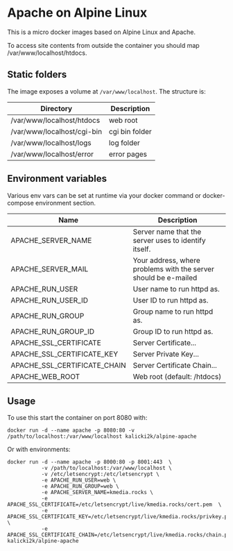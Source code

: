 # Apache on Alpine Linux
This is a micro docker images based on Alpine Linux and Apache.

To access site contents from outside the container you should map /var/www/localhost/htdocs.

## Static folders
The image exposes a volume at `/var/www/localhost`. The structure is:

| Directory                  | Description    |
| -------------------------- | -------------- |
| /var/www/localhost/htdocs  | web root       |
| /var/www/localhost/cgi-bin | cgi bin folder |
| /var/www/localhost/logs    | log folder     | 
| /var/www/localhost/error   | error pages    | 

## Environment variables
Various env vars can be set at runtime via your docker command or docker-compose environment section.

| Name                         | Description                                                     |
| ---------------------------- | --------------------------------------------------------------- |
| APACHE_SERVER_NAME           | Server name that the server uses to identify itself.            |
| APACHE_SERVER_MAIL           | Your address, where problems with the server should be e-mailed |
| APACHE_RUN_USER              | User name to run httpd as.                                      |
| APACHE_RUN_USER_ID           | User ID to run httpd as.                                        |
| APACHE_RUN_GROUP             | Group name to run httpd as.                                     |
| APACHE_RUN_GROUP_ID          | Group ID to run httpd as.                                       |
| APACHE_SSL_CERTIFICATE       | Server Certificate...                                           |
| APACHE_SSL_CERTIFICATE_KEY   | Server Private Key...                                           |
| APACHE_SSL_CERTIFICATE_CHAIN | Server Certificate Chain...                                     |
| APACHE_WEB_ROOT              | Web root (default: /htdocs)                                     |

## Usage

To use this start the container on port 8080 with:
```
docker run -d --name apache -p 8080:80 -v /path/to/localhost:/var/www/localhost kalicki2k/alpine-apache
```

Or with environments:

```
docker run -d --name apache -p 8000:80 -p 8001:443  \
           -v /path/to/localhost:/var/www/localhost \
           -v /etc/letsencrypt:/etc/letsencrypt \
           -e APACHE_RUN_USER=web \
           -e APACHE_RUN_GROUP=web \
           -e APACHE_SERVER_NAME=kmedia.rocks \
           -e APACHE_SSL_CERTIFICATE=/etc/letsencrypt/live/kmedia.rocks/cert.pem  \
           -e APACHE_SSL_CERTIFICATE_KEY=/etc/letsencrypt/live/kmedia.rocks/privkey.pem \
           -e APACHE_SSL_CERTIFICATE_CHAIN=/etc/letsencrypt/live/kmedia.rocks/chain.pem kalicki2k/alpine-apache
```